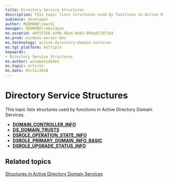 ```yaml
---
title: Directory Service Structures
description: This topic lists structures used by functions in Active Directory Domain Services.
audience: developer
author: REDMOND\\markl
manager: REDMOND\\mbaldwin
ms.assetid: 4df5f356-a39b-40a4-9e62-994ad27df3a9
ms.prod: windows-server-dev
ms.technology: active-directory-domain-services
ms.tgt_platform: multiple
keywords:
- Directory Service Structures
ms.author: windowssdkdev
ms.topic: article
ms.date: 05/31/2018
---
```


# Directory Service Structures

This topic lists structures used by functions in Active Directory Domain Services.

-   [**DOMAIN\_CONTROLLER\_INFO**](/windows/desktop/api/Dsgetdc/ns-dsgetdc-_domain_controller_infoa)
-   [**DS\_DOMAIN\_TRUSTS**](/windows/desktop/api/Dsgetdc/ns-dsgetdc-_ds_domain_trustsa)
-   [**DSROLE\_OPERATION\_STATE\_INFO**](/windows/desktop/api/Dsrole/ns-dsrole-_dsrole_operation_state_info)
-   [**DSROLE\_PRIMARY\_DOMAIN\_INFO\_BASIC**](/windows/desktop/api/Dsrole/ns-dsrole-_dsrole_primary_domain_info_basic)
-   [**DSROLE\_UPGRADE\_STATUS\_INFO**](/windows/desktop/api/Dsrole/ns-dsrole-_dsrole_upgrade_status_info)

## Related topics

<dl> <dt>

[Structures in Active Directory Domain Services](structures-in-active-directory-domain-services.md)
</dt> </dl>

 

 




